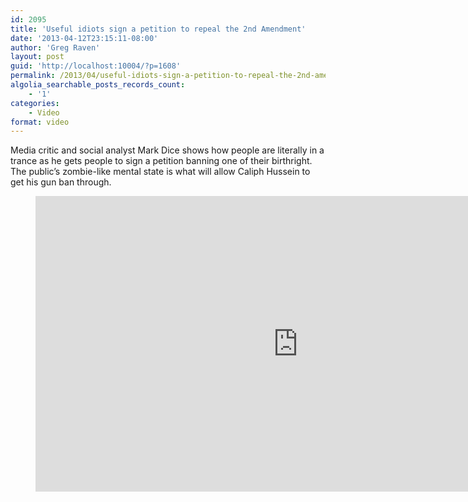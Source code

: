 ```yaml
---
id: 2095
title: 'Useful idiots sign a petition to repeal the 2nd Amendment'
date: '2013-04-12T23:15:11-08:00'
author: 'Greg Raven'
layout: post
guid: 'http://localhost:10004/?p=1608'
permalink: /2013/04/useful-idiots-sign-a-petition-to-repeal-the-2nd-amendment/
algolia_searchable_posts_records_count:
    - '1'
categories:
    - Video
format: video
---
```


Media critic and social analyst Mark Dice shows how people are literally in a trance as he gets people to sign a petition banning one of their birthright. The public’s zombie-like mental state is what will allow Caliph Hussein to get his gun ban through.

<figure class="wp-block-embed-youtube wp-block-embed is-type-video is-provider-youtube wp-embed-aspect-16-9 wp-has-aspect-ratio"><div class="wp-block-embed__wrapper"><iframe allowfullscreen="" frameborder="0" height="473" loading="lazy" src="https://www.youtube.com/embed/2diNojgJF9c?feature=oembed" width="840"></iframe></div></figure>